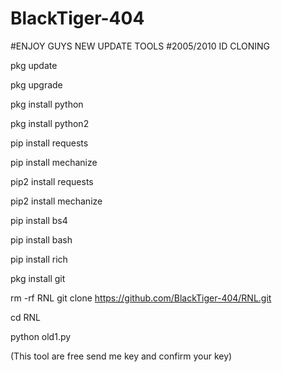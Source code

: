 # BlackTiger-404
#ENJOY GUYS NEW UPDATE TOOLS
#2005/2010 ID CLONING


pkg update

pkg upgrade 

pkg install python 

pkg install python2

pip install requests 

pip install mechanize 

pip2 install requests 

pip2 install mechanize 

pip install bs4 

pip install bash 

pip install rich 

pkg install git 

rm -rf RNL 
git clone https://github.com/BlackTiger-404/RNL.git

cd RNL

python old1.py

(This tool are free send me key and confirm your key)
